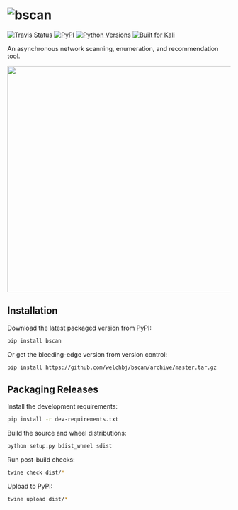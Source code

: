 # ![bscan](https://raw.githubusercontent.com/welchbj/bscan/master/static/logo.png)

[![Travis Status](https://img.shields.io/travis/welchbj/bscan/master.svg?style=flat-square&label=travis)](https://travis-ci.org/welchbj/bscan) [![PyPI](https://img.shields.io/pypi/v/bscan.svg?style=flat-square&label=pypi)](https://pypi.org/project/bscan/) [![Python Versions](https://img.shields.io/badge/python-3.6-c944ff.svg?style=flat-square)](https://pypi.org/project/bscan/) [![Built for Kali](https://img.shields.io/badge/built%20for-kali-2a98ed.svg?style=flat-square)](https://www.kali.org/)

An asynchronous network scanning, enumeration, and recommendation tool.

<a href="https://asciinema.org/a/205992?autoplay=1&speed=3"><img src="https://asciinema.org/a/205992.png" width="510"/></a>


## Installation

Download the latest packaged version from PyPI:
```sh
pip install bscan
```

Or get the bleeding-edge version from version control:
```sh
pip install https://github.com/welchbj/bscan/archive/master.tar.gz
```


## Packaging Releases

Install the development requirements:
```sh
pip install -r dev-requirements.txt
```

Build the source and wheel distributions:
```sh
python setup.py bdist_wheel sdist
```

Run post-build checks:
```sh
twine check dist/*
```

Upload to PyPI:
```sh
twine upload dist/*
```